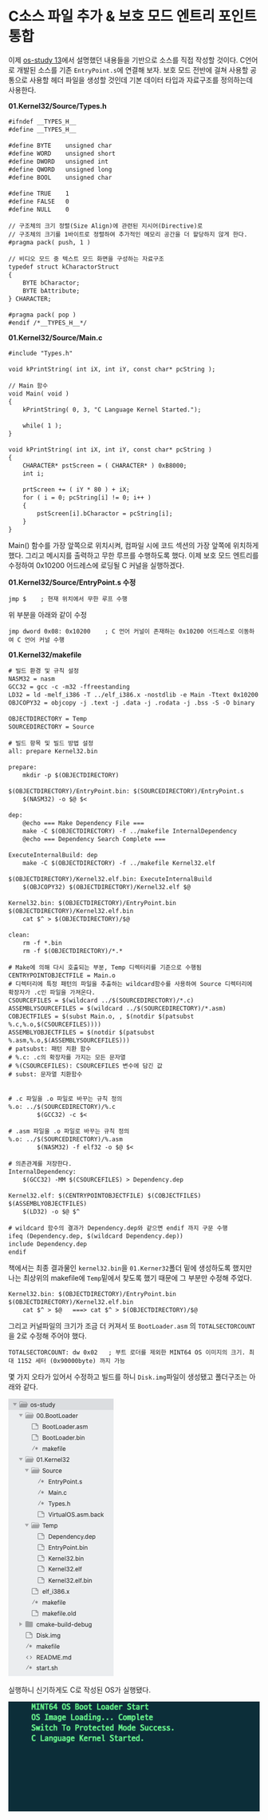 # C소스 파일 추가 & 보호 모드 엔트리 포인트 통합

이제 <a href="https://knero.github.io/#/contents?path=/contents/dev/2020/04/08/os-study-13.md" target="_blank">os-study 13</a>에서 설명했던 내용들을 기반으로 소스를 직접 작성할 것이다. C언어로 개발된 소스를 기존 `EntryPoint.s`에 연결해 보자.
보호 모드 전반에 걸쳐 사용할 공통으로 사용할 헤더 파일을 생성할 것인데 기본 데이터 타입과 자료구조를 정의하는데 사용한다.

**01.Kernel32/Source/Types.h**

```
#ifndef __TYPES_H__
#define __TYPES_H__

#define BYTE	unsigned char
#define WORD	unsigned short
#define DWORD	unsigned int
#define QWORD	unsigned long
#define BOOL	unsigned char

#define TRUE	1
#define FALSE	0
#define	NULL	0

// 구조체의 크기 정렬(Size Align)에 관련된 지시어(Directive)로 
// 구조체의 크기를 1바이트로 정렬하여 추가적인 메모리 공간을 더 할당하지 않게 한다.
#pragma pack( push, 1 )

// 비디오 모드 중 텍스트 모드 화면을 구성하는 자료구조
typedef struct kCharactorStruct
{
	BYTE bCharactor;
	BYTE bAttribute;
} CHARACTER;

#pragma pack( pop )
#endif /*__TYPES_H__*/
```

**01.Kernel32/Source/Main.c**

```
#include "Types.h"

void kPrintString( int iX, int iY, const char* pcString );

// Main 함수
void Main( void )
{
	kPrintString( 0, 3, "C Language Kernel Started.");

	while( 1 );
}

void kPrintString( int iX, int iY, const char* pcString )
{
	CHARACTER* pstScreen = ( CHARACTER* ) 0xB8000;
	int i;

	prtScreen += ( iY * 80 ) + iX;
	for ( i = 0; pcString[i] != 0; i++ )
	{
		pstScreen[i].bCharactor = pcString[i];
	}
}
```

Main() 함수를 가장 앞쪽으로 위치시켜, 컴파일 시에 코드 섹션의 가장 앞쪽에 위치하게 했다. 
그리고 메시지를 출력하고 무한 루프를 수행하도록 했다.
이제 보호 모드 엔트리를 수정하여 0x10200 어드레스에 로딩될 C 커널을 실행하겠다.

**01.Kernel32/Source/EntryPoint.s 수정**

```
jmp $    ; 현재 위치에서 무한 루프 수행
```
위 부분을 아래와 같이 수정
```
jmp dword 0x08: 0x10200    ; C 언어 커널이 존재하는 0x10200 어드레스로 이동하여 C 언어 커널 수행
```

**01.Kernel32/makefile**
```
# 빌드 환경 및 규칙 설정
NASM32 = nasm
GCC32 = gcc -c -m32 -ffreestanding
LD32 = ld -melf_i386 -T ../elf_i386.x -nostdlib -e Main -Ttext 0x10200
OBJCOPY32 = objcopy -j .text -j .data -j .rodata -j .bss -S -O binary

OBJECTDIRECTORY = Temp
SOURCEDIRECTORY = Source

# 빌드 항목 및 빌드 방법 설정
all: prepare Kernel32.bin

prepare:
	mkdir -p $(OBJECTDIRECTORY)

$(OBJECTDIRECTORY)/EntryPoint.bin: $(SOURCEDIRECTORY)/EntryPoint.s
	$(NASM32) -o $@ $<

dep:
	@echo === Make Dependency File ===
	make -C $(OBJECTDIRECTORY) -f ../makefile InternalDependency
	@echo === Dependency Search Complete ===

ExecuteInternalBuild: dep
	make -C $(OBJECTDIRECTORY) -f ../makefile Kernel32.elf

$(OBJECTDIRECTORY)/Kernel32.elf.bin: ExecuteInternalBuild
	$(OBJCOPY32) $(OBJECTDIRECTORY)/Kernel32.elf $@

Kernel32.bin: $(OBJECTDIRECTORY)/EntryPoint.bin $(OBJECTDIRECTORY)/Kernel32.elf.bin
	cat $^ > $(OBJECTDIRECTORY)/$@

clean:
	rm -f *.bin
	rm -f $(OBJECTDIRECTORY)/*.*

# Make에 의해 다시 호출되는 부분, Temp 디렉터리를 기준으로 수행됨
CENTRYPOINTOBJECTFILE = Main.o
# 디렉터리에 특정 패턴의 파일을 추출하는 wildcard함수를 사용하여 Source 디렉터리에 확장자가 .c인 파일을 가져온다.
CSOURCEFILES = $(wildcard ../$(SOURCEDIRECTORY)/*.c)
ASSEMBLYSOURCEFILES = $(wildcard ../$(SOURCEDIRECTORY)/*.asm)
COBJECTFILES = $(subst Main.o, , $(notdir $(patsubst %.c,%.o,$(CSOURCEFILES))))
ASSEMBLYOBJECTFILES = $(notdir $(patsubst %.asm,%.o,$(ASSEMBLYSOURCEFILES)))
# patsubst: 패턴 치환 함수
# %.c: .c의 확장자를 가지는 모든 문자열
# %(CSOURCEFILES): CSOURCEFILES 변수에 담긴 값
# subst: 문자열 치환함수


# .c 파일을 .o 파일로 바꾸는 규칙 정의
%.o: ../$(SOURCEDIRECTORY)/%.c
		$(GCC32) -c $<

# .asm 파일을 .o 파일로 바꾸는 규칙 정의
%.o: ../$(SOURCEDIRECTORY)/%.asm
		$(NASM32) -f elf32 -o $@ $<

# 의존관계를 저장한다.
InternalDependency:
	$(GCC32) -MM $(CSOURCEFILES) > Dependency.dep

Kernel32.elf: $(CENTRYPOINTOBJECTFILE) $(COBJECTFILES) $(ASSEMBLYOBJECTFILES)
	$(LD32) -o $@ $^

# wildcard 함수의 결과가 Dependency.dep와 같으면 endif 까지 구문 수행
ifeq (Dependency.dep, $(wildcard Dependency.dep)) 
include Dependency.dep
endif
```

책에서는 최종 결과물인 `kernel32.bin`을 `01.Kerner32`폴더 밑에 생성하도록 했지만 나는 최상위의 makefile에 `Temp`밑에서 찾도록 했기 때문에 그 부분만 수정해 주었다.
```
Kernel32.bin: $(OBJECTDIRECTORY)/EntryPoint.bin $(OBJECTDIRECTORY)/Kernel32.elf.bin
	cat $^ > $@   ===> cat $^ > $(OBJECTDIRECTORY)/$@
```

그리고 커널파일의 크기가 조금 더 커져서 또 `BootLoader.asm` 의 `TOTALSECTORCOUNT`을 2로 수정해 주어야 했다.
```
TOTALSECTORCOUNT: dw 0x02   ; 부트 로더를 제외한 MINT64 OS 이미지의 크기. 최대 1152 세터 (0x90000byte) 까지 가능
```
몇 가지 오타가 있어서 수정하고 빌드를 하니 `Disk.img`파일이 생성됐고 폴더구조는 아래와 같다.

![os study directory](/contents/dev/2020/04/10/image/os-study-14-2.png)

실행하니 신기하게도 C로 작성된 OS가 실행됐다.

![c kernel](/contents/dev/2020/04/10/image/os-study-14-1.png)